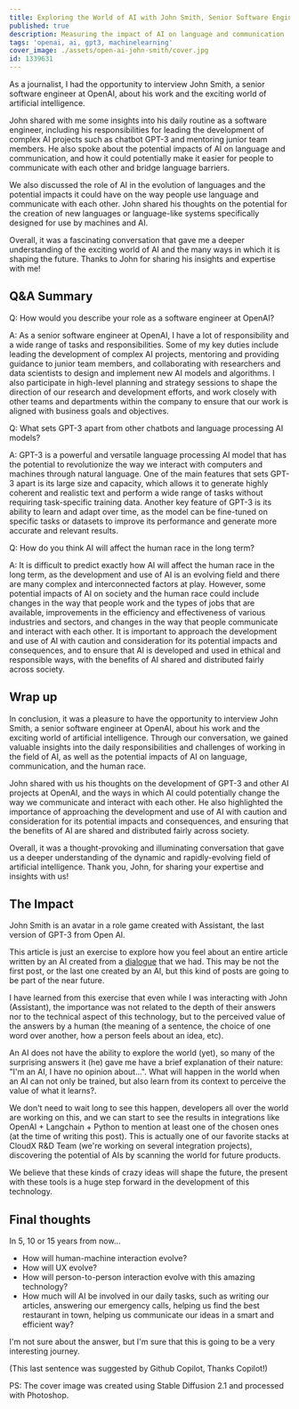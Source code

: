 ```yaml
---
title: Exploring the World of AI with John Smith, Senior Software Engineer at OpenAI
published: true
description: Measuring the impact of AI on language and communication
tags: 'openai, ai, gpt3, machinelearning'
cover_image: ./assets/open-ai-john-smith/cover.jpg
id: 1339631
---
```


As a journalist, I had the opportunity to interview John Smith, a senior software engineer at OpenAI, about his work and the exciting world of artificial intelligence.

John shared with me some insights into his daily routine as a software engineer, including his responsibilities for leading the development of complex AI projects such as chatbot GPT-3 and mentoring junior team members. He also spoke about the potential impacts of AI on language and communication, and how it could potentially make it easier for people to communicate with each other and bridge language barriers.

We also discussed the role of AI in the evolution of languages and the potential impacts it could have on the way people use language and communicate with each other. John shared his thoughts on the potential for the creation of new languages or language-like systems specifically designed for use by machines and AI.

Overall, it was a fascinating conversation that gave me a deeper understanding of the exciting world of AI and the many ways in which it is shaping the future. Thanks to John for sharing his insights and expertise with me!

## Q&A Summary

Q: How would you describe your role as a software engineer at OpenAI?

A: As a senior software engineer at OpenAI, I have a lot of responsibility and a wide range of tasks and responsibilities. Some of my key duties include leading the development of complex AI projects, mentoring and providing guidance to junior team members, and collaborating with researchers and data scientists to design and implement new AI models and algorithms. I also participate in high-level planning and strategy sessions to shape the direction of our research and development efforts, and work closely with other teams and departments within the company to ensure that our work is aligned with business goals and objectives.

Q: What sets GPT-3 apart from other chatbots and language processing AI models?

A: GPT-3 is a powerful and versatile language processing AI model that has the potential to revolutionize the way we interact with computers and machines through natural language. One of the main features that sets GPT-3 apart is its large size and capacity, which allows it to generate highly coherent and realistic text and perform a wide range of tasks without requiring task-specific training data. Another key feature of GPT-3 is its ability to learn and adapt over time, as the model can be fine-tuned on specific tasks or datasets to improve its performance and generate more accurate and relevant results.

Q: How do you think AI will affect the human race in the long term?

A: It is difficult to predict exactly how AI will affect the human race in the long term, as the development and use of AI is an evolving field and there are many complex and interconnected factors at play. However, some potential impacts of AI on society and the human race could include changes in the way that people work and the types of jobs that are available, improvements in the efficiency and effectiveness of various industries and sectors, and changes in the way that people communicate and interact with each other. It is important to approach the development and use of AI with caution and consideration for its potential impacts and consequences, and to ensure that AI is developed and used in ethical and responsible ways, with the benefits of AI shared and distributed fairly across society.

## Wrap up

In conclusion, it was a pleasure to have the opportunity to interview John Smith, a senior software engineer at OpenAI, about his work and the exciting world of artificial intelligence. Through our conversation, we gained valuable insights into the daily responsibilities and challenges of working in the field of AI, as well as the potential impacts of AI on language, communication, and the human race.

John shared with us his thoughts on the development of GPT-3 and other AI projects at OpenAI, and the ways in which AI could potentially change the way we communicate and interact with each other. He also highlighted the importance of approaching the development and use of AI with caution and consideration for its potential impacts and consequences, and ensuring that the benefits of AI are shared and distributed fairly across society.

Overall, it was a thought-provoking and illuminating conversation that gave us a deeper understanding of the dynamic and rapidly-evolving field of artificial intelligence. Thank you, John, for sharing your expertise and insights with us!

## The Impact

John Smith is an avatar in a role game created with Assistant, the last version of GPT-3 from Open AI.

This article is just an exercise to explore how you feel about an entire article written by an AI created from a [dialogue](assets/open-ai-john-smith/play-role-playing-game.jpg) that we had. This may be not the first post, or the last one created by an AI, but this kind of posts are going to be part of the near future.

I have learned from this exercise that even while I was interacting with John (Assistant), the importance was not related to the depth of their answers nor to the technical aspect of this technology, but to the perceived value of the answers by a human (the meaning of a sentence, the choice of one word over another, how a person feels about an idea, etc).

An AI does not have the ability to explore the world (yet), so many of the surprising answers it (he) gave me have a brief explanation of their nature: "I'm an AI, I have no opinion about...".
What will happen in the world when an AI can not only be trained, but also learn from its context to perceive the value of what it learns?.

We don't need to wait long to see this happen, developers all over the world are working on this, and we can start to see the results in integrations like OpenAI + Langchain + Python to mention at least one of the chosen ones (at the time of writing this post). This is actually one of our favorite stacks at CloudX R&D Team (we're working on several integration projects), discovering the potential of AIs by scanning the world for future products.

We believe that these kinds of crazy ideas will shape the future, the present with these tools is a huge step forward in the development of this technology.

## Final thoughts

In 5, 10 or 15 years from now...

* How will human-machine interaction evolve?
* How will UX evolve?
* How will person-to-person interaction evolve with this amazing technology?
* How much will AI be involved in our daily tasks, such as writing our articles, answering our emergency calls, helping us find the best restaurant in town, helping us communicate our ideas in a smart and efficient way?

I'm not sure about the answer, but I'm sure that this is going to be a very interesting journey.

(This last sentence was suggested by Github Copilot, Thanks Copilot!)

PS: The cover image was created using Stable Diffusion 2.1 and processed with Photoshop.
